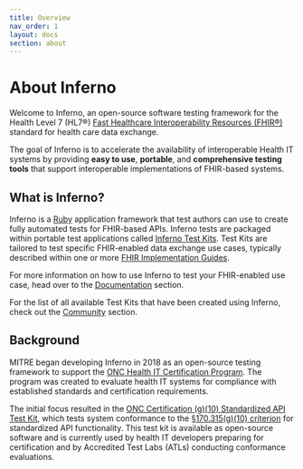 ```yaml
---
title: Overview
nav_order: 1
layout: docs
section: about
---
```

# About Inferno

Welcome to Inferno, an open-source software testing framework for the Health
Level 7 (HL7®) [Fast Healthcare Interoperability Resources
(FHIR®)](https://www.hl7.org/fhir/) standard for health care data exchange.

The goal of Inferno is to accelerate the availability of interoperable Health IT
systems by providing **easy to use**, **portable**, and **comprehensive testing
tools** that support interoperable implementations of FHIR-based systems.

## What is Inferno?

Inferno is a [Ruby](https://www.ruby-lang.org) application framework that test
authors can use to create fully automated tests for FHIR-based APIs. Inferno
tests are packaged within portable test applications called [Inferno Test
Kits](/docs/concepts.html#inferno-test-kit). Test Kits are tailored to test specific FHIR-enabled
data exchange use cases, typically described within one or more [FHIR
Implementation Guides](https://fhir.org/guides/registry/).

For more information on how to use Inferno to test your FHIR-enabled use case,
head over to the [Documentation](/docs) section.

For the list of all available Test Kits that have been created using Inferno,
check out the [Community](/community/) section.

## Background

MITRE began developing Inferno in 2018 as an open-source testing framework to
support the [ONC Health IT Certification
Program](https://www.healthit.gov/topic/certification-ehrs/about-onc-health-it-certification-program).
The program was created to evaluate health IT systems for compliance with
established standards and certification requirements.

The initial focus resulted in the [ONC Certification (g)(10) Standardized API
Test Kit](https://github.com/onc-healthit/onc-certification-g10-test-kit), which
tests system conformance to the [§170.315(g)(10)
criterion](https://www.healthit.gov/test-method/standardized-api-patient-and-population-services)
for standardized API functionality. This test kit is available as open-source
software and is currently used by health IT developers preparing for
certification and by Accredited Test Labs (ATLs) conducting conformance
evaluations.